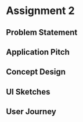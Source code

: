 # Assignment 2
## Problem Statement

## Application Pitch

## Concept Design

## UI Sketches

## User Journey
